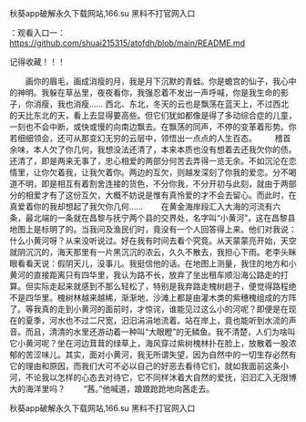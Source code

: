 秋葵app破解永久下载网站,166.su 黑料不打官网入口

：观看入口一：https://github.com/shuai215315/atofdh/blob/main/README.md


记得收藏！！！



　　画你的眉毛，画成消瘦的月，我是月下沉默的青蛙。你是蟾宫的仙子，我心中的神明。我躲在草丛里，夜夜看你，我强忍着不发出一声呼喊，你是我生命的影子，你消瘦，我也消瘦……
西北、东北，冬天的云也是飘荡在蓝天上，不过西北的天比东北的天，看上去显得要高些。但它们犹如都像是得了多动综合症的儿童，一刻也不会中断，或快或慢的向南边飘去。在飘荡的同声，不停的变革着形势。你若细细领会，还可从那变幻无穷的云层中，领悟出一点点的人生百态。
　　稽首余味，本人欠了你几何，我想没法还清了，本来本质也没有想着去还我欠你的债。还清了，即是两来无事了，忠心相爱的两部分何苦去弄得一览无余。不如沉沦在恋情里，让你欠着我，让我欠着你。两边的互欠，则越发深刻了你我的爱恋。分不喝道不明，即是相互有着割舍连接的货色，不分你我，不分开初与此刻，就由于两部分的相爱才有了这份互欠，大概不妨说是惟有真怜爱的才不会去留心。而此时，在真爱着你的我却想起了我欠你几何……
　　在黄金海岸段汇入大海的河流有六条，最北端的一条就在昌黎与抚宁两个县的交界处，名字叫“小黄河”，这在昌黎县地图上是标明了的。当我问及渔民们时，竟没有一个人回答得上来。他们对我说：什么小黄河呀？从来没听说过。好在我有时间去看个究竟。从天蒙蒙亮开始，天空就阴沉沉的，海天那里有一片黑沉沉的浓云，久久不散去，我担心下雨。老李头眯眼看看天说：假阴天儿，没事儿。我挺信他的话。在地图上测量，我住的地方和小黄河的直接距离只有四华里，我认为路不长，放弃了坐出租车顺沿海公路走的打算。但实际走起来就感到不那么轻松了，特别是我弃路走槐树趟子，便觉得路程绝不是四华里。槐树林越来越稀，渐渐地，沙滩上都是由灌木类的紫穗槐组成的方阵了。等我真的走到小黄河的面前时，才惊诧，谁能见过这么小的河呢？即便是在现在的夏季，河水也不过二尺宽，汩汩涓涓地流着。站在岸上，竟也能听到水流的声音。而且，清清的水里还游动着一种叫“大眼瞪”的无鳞鱼。我不清楚，人们为啥叫它小黄河呢？坐在河边茸茸的绿草上，海风穿过紫树槐林扑在脸上，放散着一股浓郁的苦涩味儿。其实，面对小黄河，我无所谓失望，因为自然中的一切生存必然有它的理由和原因，而我们大可不必以自己的好恶去看待它们，就如我面前这条小河，不论我以怎样的心态去对待它，它不同样沐着大自然的爱抚，汩汩汇入无限博大的海洋里吗？
　　“茜。”他喊道，踉踉跄跄地向茜走去。







秋葵app破解永久下载网站,166.su 黑料不打官网入口

